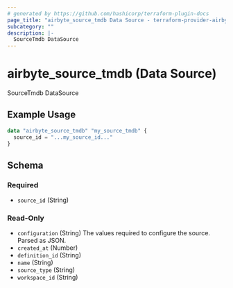 ```yaml
---
# generated by https://github.com/hashicorp/terraform-plugin-docs
page_title: "airbyte_source_tmdb Data Source - terraform-provider-airbyte"
subcategory: ""
description: |-
  SourceTmdb DataSource
---
```


# airbyte_source_tmdb (Data Source)

SourceTmdb DataSource

## Example Usage

```terraform
data "airbyte_source_tmdb" "my_source_tmdb" {
  source_id = "...my_source_id..."
}
```

<!-- schema generated by tfplugindocs -->
## Schema

### Required

- `source_id` (String)

### Read-Only

- `configuration` (String) The values required to configure the source. Parsed as JSON.
- `created_at` (Number)
- `definition_id` (String)
- `name` (String)
- `source_type` (String)
- `workspace_id` (String)
